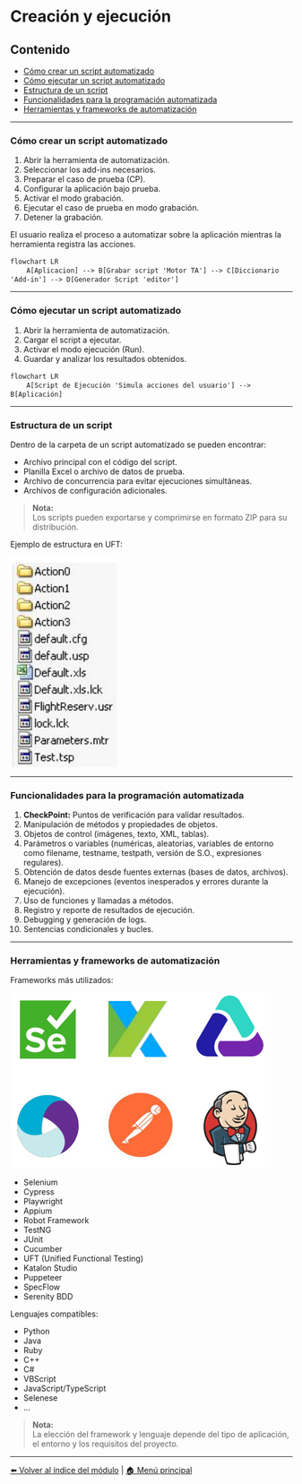 # Creación y ejecución

## Contenido

- [Cómo crear un script automatizado](#cómo-crear-un-script-automatizado)
- [Cómo ejecutar un script automatizado](#cómo-ejecutar-un-script-automatizado)
- [Estructura de un script](#estructura-de-un-script)
- [Funcionalidades para la programación automatizada](#funcionalidades-para-la-programación-automatizada)
- [Herramientas y frameworks de automatización](#herramientas-y-frameworks-de-automatización)

---

### Cómo crear un script automatizado

1. Abrir la herramienta de automatización.
2. Seleccionar los add-ins necesarios.
3. Preparar el caso de prueba (CP).
4. Configurar la aplicación bajo prueba.
5. Activar el modo grabación.
6. Ejecutar el caso de prueba en modo grabación.
7. Detener la grabación.

El usuario realiza el proceso a automatizar sobre la aplicación mientras la herramienta registra las acciones.

```mermaid
flowchart LR
    A[Aplicacion] --> B[Grabar script 'Motor TA'] --> C[Diccionario 'Add-in'] --> D[Generador Script 'editor']        
```

---

### Cómo ejecutar un script automatizado

1. Abrir la herramienta de automatización.
2. Cargar el script a ejecutar.
3. Activar el modo ejecución (Run).
4. Guardar y analizar los resultados obtenidos.

```mermaid
flowchart LR
    A[Script de Ejecución 'Simula acciones del usuario'] --> B[Aplicación]
```

---

### Estructura de un script

Dentro de la carpeta de un script automatizado se pueden encontrar:

- Archivo principal con el código del script.
- Planilla Excel o archivo de datos de prueba.
- Archivo de concurrencia para evitar ejecuciones simultáneas.
- Archivos de configuración adicionales.

> **Nota:**  
> Los scripts pueden exportarse y comprimirse en formato ZIP para su distribución.

Ejemplo de estructura en UFT:

![Estructura de un script](imagenes/estructura_script.png)

---

### Funcionalidades para la programación automatizada

1. **CheckPoint:** Puntos de verificación para validar resultados.
2. Manipulación de métodos y propiedades de objetos.
3. Objetos de control (imágenes, texto, XML, tablas).
4. Parámetros o variables (numéricas, aleatorias, variables de entorno como filename, testname, testpath, versión de S.O., expresiones regulares).
5. Obtención de datos desde fuentes externas (bases de datos, archivos).
6. Manejo de excepciones (eventos inesperados y errores durante la ejecución).
7. Uso de funciones y llamadas a métodos.
8. Registro y reporte de resultados de ejecución.
9. Debugging y generación de logs.
10. Sentencias condicionales y bucles.

---

### Herramientas y frameworks de automatización

Frameworks más utilizados:

![frameworks](imagenes/frameworks.png)

- Selenium
- Cypress
- Playwright
- Appium
- Robot Framework
- TestNG
- JUnit
- Cucumber
- UFT (Unified Functional Testing)
- Katalon Studio
- Puppeteer
- SpecFlow
- Serenity BDD

Lenguajes compatibles:

- Python
- Java
- Ruby
- C++
- C#
- VBScript
- JavaScript/TypeScript
- Selenese
- ...

> **Nota:**  
> La elección del framework y lenguaje depende del tipo de aplicación, el entorno y los requisitos del proyecto.

---

[⬅️ Volver al índice del módulo](../modulo4_automatizacion.md) | [🏠 Menú principal](../README.md)

